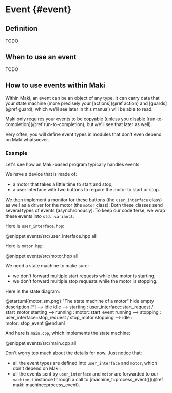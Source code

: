 # Event {#event}

## Definition

TODO

## When to use an event

TODO

## How to use events within Maki

Within Maki, an event can be an object of any type. It can carry data that your state machine (more precisely your [actions](@ref action) and [guards](@ref guard), which we'll see later in this manual) will be able to read.

Maki only requires your events to be copyable (unless you disable [run-to-completion](@ref run-to-completion), but we'll see that later as well).

Very often, you will define event types in modules that don't even depend on Maki whatsoever.

### Example

Let's see how an Maki-based program typically handles events.

We have a device that is made of:
* a motor that takes a little time to start and stop;
* a user interface with two buttons to require the motor to start or stop.

We then implement a monitor for these buttons (the `user_interface` class) as well as a driver for the motor (the `motor` class). Both these classes send several types of events (asynchronously). To keep our code terse, we wrap these events into `std::variant`s.

Here is `user_interface.hpp`:

@snippet events/src/user_interface.hpp all

Here is `motor.hpp`:

@snippet events/src/motor.hpp all

We need a state machine to make sure:
* we don't forward multiple start requests while the motor is starting;
* we don't forward multiple stop requests while the motor is stopping.

Here is the state diagram:

@startuml{motor_sm.png} "The state machine of a motor"
hide empty description
[*] --> idle
idle --> starting : user_interface::start_request / start_motor
starting --> running : motor::start_event
running --> stopping : user_interface::stop_request / stop_motor
stopping --> idle : motor::stop_event
@enduml

And here is `main.cpp`, which implements the state machine:

@snippet events/src/main.cpp all

Don't worry too much about the details for now. Just notice that:
* all the event types are defined into `user_interface` and `motor`, which don't depend on Maki;
* all the events sent by `user_interface` and `motor` are forwarded to our `machine_t` instance through a call to [machine_t::process_event()](@ref maki::machine::process_event).
